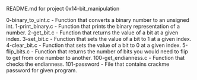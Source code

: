 README.md for project 0x14-bit_manipulation

0-binary_to_uint.c - Function that converts a binary number to an unsigned int.
1-print_binary.c - Function that prints the binary representation of a number.
2-get_bit.c - Function that returns the value of a bit at a given index.
3-set_bit.c - Function that sets the value of a bit to 1 at a given index.
4-clear_bit.c - Function that sets the value of a bit to 0 at a given index.
5-flip_bits.c - Function that returns the number of bits you would need to flip to get from one number to another.
100-get_endianness.c - Function that checks the endianness.
101-password - File that contains crackme password for given program.
